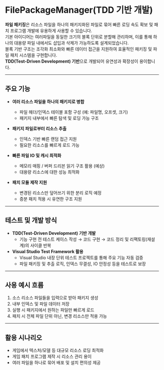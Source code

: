 # FilePackageManager(TDD 기반 개발)

**파일 패키징**은 리소스 파일을 하나의 패키지화된 파일로 묶어 빠른 로딩 속도 확보 및 패치 프로그램 개발에 유용하게 사용할 수 있습니다.  
기본 아이디어는 여러파일을 동일한 크기의 블록 단위로 분할해 관리하며, 이를 통해 하나의 대용량 파일 내에서도 삽입과 삭제가 가능하도록 설계되었습니다.  
블록 기반 구조는 조각화 최소화와 빠른 데이터 접근을 지원하여 효율적인 패키징 및 파일 패치 시스템을 구현합니다.  
**TDD(Test-Driven Development) 기반**으로 개발되어 유연성과 확장성이 용이합니다.

---

##  주요 기능

- **여러 리소스 파일을 하나의 패키지로 병합**
  - 파일 헤더/인덱스 테이블 포함 구성 (예: 파일명, 오프셋, 크기)
  - 패키지 내부에서 빠른 탐색 및 로딩 가능 구조

- **패키지 파일로부터 리소스 추출**
  - 인덱스 기반 빠른 랜덤 접근 지원
  - 필요한 리소스를 빠르게 로드 가능

- **빠른 파일 IO 및 캐시 최적화**
  - 메모리 매핑 / 버퍼 드리븐 읽기 구조 활용 (예상)
  - 대용량 리소스에 대한 성능 최적화

- **패치 모듈 제작 지원**
  - 변경된 리소스만 덮어쓰기 위한 분리 로직 예정
  - 증분 패치 적용 시 유연한 구조 지원

---

##  테스트 및 개발 방식

- **TDD(Test-Driven Development) 기반 개발**
  - 기능 구현 전 테스트 케이스 작성 → 코드 구현 → 코드 정리 및 리팩토링(재설계)의 사이클 반복
- **Visual Studio Test Framework 활용**
  - Visual Studio 내장 단위 테스트 프로젝트를 통해 주요 기능 자동 검증
  - 파일 패키징 및 추출 로직, 인덱스 무결성, IO 안정성 등을 테스트로 보장

---

##  사용 예시 흐름

1. 소스 리소스 파일들을 입력으로 받아 패키지 생성
2. 내부 인덱스 및 파일 데이터 저장
3. 실행 시 패키지에서 원하는 파일만 빠르게 로드
4. 패치 시 전체 파일 단위 아닌, 변경 리소스만 적용 가능

---

##  활용 시나리오

- 게임에서 텍스처/모델 등 대규모 리소스 로딩 최적화
- 게임 패치 프로그램 제작 시 리소스 관리 용이
- 여러 파일을 하나로 묶어 배포 및 설치 편의성 제공
